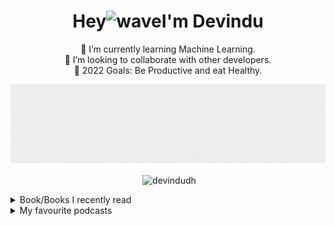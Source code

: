<!--Hello Welcome to my README.md-->
<!--Feel free to make this your own but dont use my data ;) -->


<div align="center">

<h1 align="center">Hey<img alt="wave" src="https://emojis.slackmojis.com/emojis/images/1536351075/4594/blob-wave.gif?1536351075" width="35">I'm Devindu  </h1>


🌱 I’m currently learning Machine Learning.<br>
👯 I’m looking to collaborate with other developers.<br>
🥅 2022 Goals: Be Productive and eat Healthy.<br>
<!--⚡ Fun fact: I love to read.-->
  
<img src="banner2.gif">
<!--Github stats:START-->
<p>&nbsp;<img align="center" src="https://github-readme-stats.vercel.app/api?username=devindudh&show_icons=true&locale=en" alt="devindudh" /></p>
<!--Github stats:END-->
<div align='left'>
<details>
<summary>Book/Books I recently read</summary>

  
  <!-- GOODREADS-LIST:START -->
- [The Keepsake (Rizzoli & Isles, #7)](https://www.goodreads.com/review/show/4269496834?utm_medium=api&utm_source=rss) by Tess Gerritsen (⭐️4.1)
- [The Apprentice (Rizzoli & Isles, #2)](https://www.goodreads.com/review/show/4183711271?utm_medium=api&utm_source=rss) by Tess Gerritsen (⭐️4.13)
- [Vanish (Rizzoli &amp; Isles, #5)](https://www.goodreads.com/review/show/4255921872?utm_medium=api&utm_source=rss) by Tess Gerritsen (⭐️4.11)
- [The Vendor of Sweets](https://www.goodreads.com/review/show/3754330300?utm_medium=api&utm_source=rss) by R.K. Narayan (⭐️3.82)
- [The Surgeon (Rizzoli & Isles, #1)](https://www.goodreads.com/review/show/3754324908?utm_medium=api&utm_source=rss) by Tess Gerritsen (⭐️4.08)
- [Today Matters: 12 Daily Practices to Guarantee Tomorrow's Success](https://www.goodreads.com/review/show/3989332267?utm_medium=api&utm_source=rss) by John C. Maxwell (⭐️4.2)
- [The Mephisto Club (Rizzoli & Isles, #6)](https://www.goodreads.com/review/show/4261152272?utm_medium=api&utm_source=rss) by Tess Gerritsen (⭐️4.02)
- [Body Double (Rizzoli & Isles, #4)](https://www.goodreads.com/review/show/4245909477?utm_medium=api&utm_source=rss) by Tess Gerritsen (⭐️4.16)
- [The Sinner (Rizzoli & Isles, #3)](https://www.goodreads.com/review/show/4213008273?utm_medium=api&utm_source=rss) by Tess Gerritsen (⭐️4.13)
- [Ice Cold (Rizzoli & Isles, #8)](https://www.goodreads.com/review/show/4279739567?utm_medium=api&utm_source=rss) by Tess Gerritsen (⭐️4.14)
<!-- GOODREADS-LIST:END -->

</details>
<details>
<summary>My favourite podcasts</summary>
  <!--PODCAST-LIST:START-->

  <a href = "https://open.spotify.com/show/1Y9ExMgMxoBVrgrfU7u0nD?si=XlRGAL5pSNiNiHiv4G8dvw&dl_branch=1">Safety Third</a>
    <p> Safety Third is a weekly show hosted by William Osman, NileRed, The Backyard Scientist, Allen Pan, Peter Sripol, and a couple other YouTube "Scientists".</p>
  <!--PODCAST-LIST:END-->
</details>
</div>

